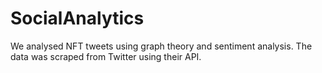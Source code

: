 # SocialAnalytics
We analysed NFT tweets using graph theory and sentiment analysis. The data was scraped from Twitter using their API.
